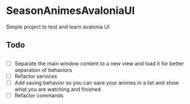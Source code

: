 # SeasonAnimesAvaloniaUI
Simple project to test and learn avalonia UI

## **Todo** <h2>
- [ ] Separate the main window content to a new view and load it for better separation of behaviors
- [ ] Refactor services
- [ ] Add saving behavior so you can save your animes in a list and show what you are watching and finished
- [ ] Refactor commands